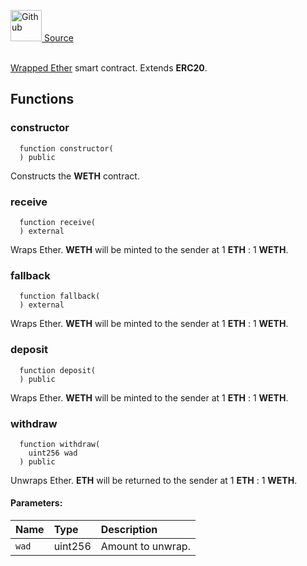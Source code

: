 <a href="https://github.com/solace-fi/solace-core/blob/main/contracts/WETH9.sol"><img src="/img/github.svg" alt="Github" width="50px"/> Source</a><br/><br/>

[Wrapped Ether](https://weth.io/) smart contract. Extends **ERC20**.


## Functions
### constructor
```solidity
  function constructor(
  ) public
```
Constructs the **WETH** contract.



### receive
```solidity
  function receive(
  ) external
```
Wraps Ether. **WETH** will be minted to the sender at 1 **ETH** : 1 **WETH**.



### fallback
```solidity
  function fallback(
  ) external
```
Wraps Ether. **WETH** will be minted to the sender at 1 **ETH** : 1 **WETH**.



### deposit
```solidity
  function deposit(
  ) public
```
Wraps Ether. **WETH** will be minted to the sender at 1 **ETH** : 1 **WETH**.



### withdraw
```solidity
  function withdraw(
    uint256 wad
  ) public
```
Unwraps Ether. **ETH** will be returned to the sender at 1 **ETH** : 1 **WETH**.


#### Parameters:
| Name | Type | Description                                                          |
| :--- | :--- | :------------------------------------------------------------------- |
|`wad` | uint256 | Amount to unwrap.

